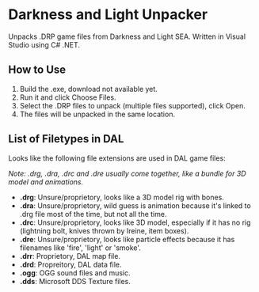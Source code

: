 # Darkness and Light Unpacker
Unpacks .DRP game files from Darkness and Light SEA. Written in Visual Studio using C# .NET.


How to Use
-----------
1. Build the .exe, download not available yet.
2. Run it and click Choose Files.
3. Select the .DRP files to unpack (multiple files supported), click Open.
4. The files will be unpacked in the same location.

List of Filetypes in DAL
----------------------------
Looks like the following file extensions are used in DAL game files:

*Note: .drg, .dra, .drc and .dre usually come together, like a bundle for 3D model and animations.*

- **.drg**: Unsure/proprietory, looks like a 3D model rig with bones.
- **.dra**: Unsure/proprietory, wild guess is animation because it's linked to .drg file most of the time, but not all the time.
- **.drc**: Unsure/proprietory, looks like 3D model, especially if it has no rig (lightning bolt, knives thrown by Ireine, item boxes).
- **.dre**: Unsure/proprietory, looks like particle effects because it has filenames like 'fire', 'light' or 'smoke'.
- **.drr**: Proprietory, DAL map file.
- **.drd**: Propreitory, DAL data file.
- **.ogg**: OGG sound files and music.
- **.dds**: Microsoft DDS Texture files.
